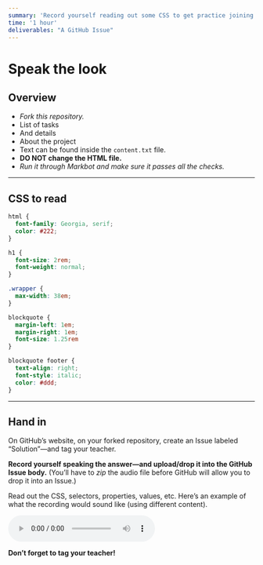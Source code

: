 ```yaml
---
summary: 'Record yourself reading out some CSS to get practice joining the language & code parts of your brain.'
time: '1 hour'
deliverables: "A GitHub Issue"
---
```


# Speak the look

## Overview

- *Fork this repository.*
- List of tasks
- And details
- About the project
- Text can be found inside the `content.txt` file.
- **DO NOT change the HTML file.**
- *Run it through Markbot and make sure it passes all the checks.*

---

## CSS to read

```css
html {
  font-family: Georgia, serif;
  color: #222;
}

h1 {
  font-size: 2rem;
  font-weight: normal;
}

.wrapper {
  max-width: 38em;
}

blockquote {
  margin-left: 1em;
  margin-right: 1em;
  font-size: 1.25rem
}

blockquote footer {
  text-align: right;
  font-style: italic;
  color: #ddd;
}
```

---

## Hand in

On GitHub’s website, on your forked repository, create an Issue labeled “Solution”—and tag your teacher.

**Record yourself speaking the answer—and upload/drop it into the GitHub Issue body.** (You’ll have to _zip_ the audio file before GitHub will allow you to drop it into an Issue.)

Read out the CSS, selectors, properties, values, etc. Here’s an example of what the recording would sound like (using different content).

<audio controls src="https://assets.learn-the-web.algonquindesign.ca/web-design-1/speak-the-look.mp3"></audio>

**Don’t forget to tag your teacher!**
